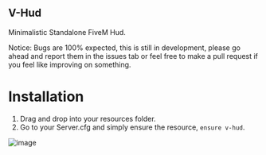 ## V-Hud

Minimalistic Standalone FiveM Hud.

Notice: Bugs are 100% expected, this is still in development, please go ahead and report them in the issues tab or feel free to make a pull request if you feel like improving on something.

# Installation

1. Drag and drop into your resources folder.
2. Go to your Server.cfg and simply ensure the resource, `ensure v-hud`.

![image](https://github.com/vipexv/v-hud/assets/101529155/aa0221a1-b8fa-418f-ad18-4088940f57ba)
